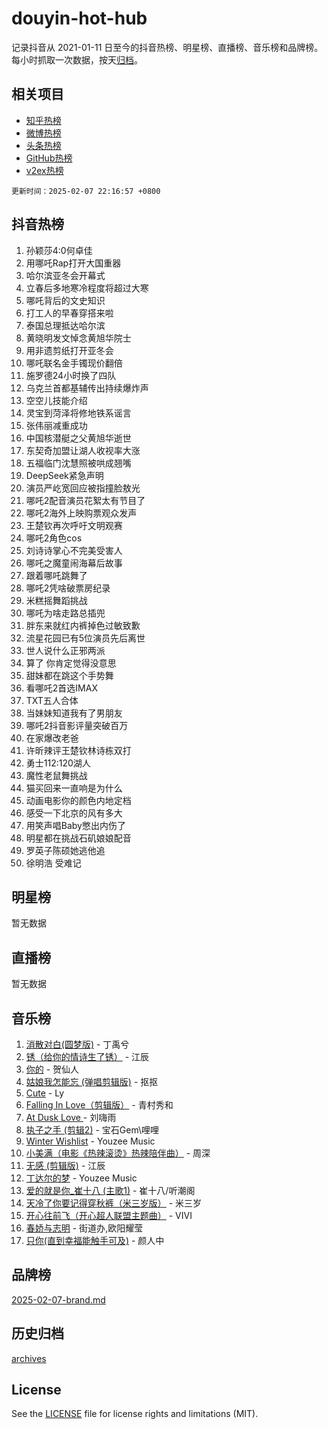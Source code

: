 # douyin-hot-hub

记录抖音从 2021-01-11 日至今的抖音热榜、明星榜、直播榜、音乐榜和品牌榜。每小时抓取一次数据，按天[归档](archives)。

## 相关项目

- [知乎热榜](https://github.com/lonnyzhang423/zhihu-hot-hub)
- [微博热榜](https://github.com/lonnyzhang423/weibo-hot-hub)
- [头条热榜](https://github.com/lonnyzhang423/toutiao-hot-hub)
- [GitHub热榜](https://github.com/lonnyzhang423/github-hot-hub)
- [v2ex热榜](https://github.com/lonnyzhang423/v2ex-hot-hub)


`更新时间：2025-02-07 22:16:57 +0800`

## 抖音热榜

1. 孙颖莎4:0何卓佳
1. 用哪吒Rap打开大国重器
1. 哈尔滨亚冬会开幕式
1. 立春后多地寒冷程度将超过大寒
1. 哪吒背后的文史知识
1. 打工人的早春穿搭来啦
1. 泰国总理抵达哈尔滨
1. 黄晓明发文悼念黄旭华院士
1. 用非遗剪纸打开亚冬会
1. 哪吒联名金手镯现价翻倍
1. 施罗德24小时换了四队
1. 乌克兰首都基辅传出持续爆炸声
1. 空空儿技能介绍
1. 灵宝到菏泽将修地铁系谣言
1. 张伟丽减重成功
1. 中国核潜艇之父黄旭华逝世
1. 东契奇加盟让湖人收视率大涨
1. 五福临门沈慧照被哄成翘嘴
1. DeepSeek紧急声明
1. 演员严屹宽回应被指撞脸敖光
1. 哪吒2配音演员花絮太有节目了
1. 哪吒2海外上映购票观众发声
1. 王楚钦再次呼吁文明观赛
1. 哪吒2角色cos
1. 刘诗诗掌心不完美受害人
1. 哪吒之魔童闹海幕后故事
1. 跟着哪吒跳舞了
1. 哪吒2凭啥破票房纪录
1. 米糕摇舞蹈挑战
1. 哪吒为啥走路总插兜
1. 胖东来就红内裤掉色过敏致歉
1. 流星花园已有5位演员先后离世
1. 世人说什么正邪两派
1. 算了 你肯定觉得没意思
1. 甜妹都在跳这个手势舞
1. 看哪吒2首选IMAX
1. TXT五人合体
1. 当妹妹知道我有了男朋友
1. 哪吒2抖音影评量突破百万
1. 在家爆改老爸
1. 许昕辣评王楚钦林诗栋双打
1. 勇士112:120湖人
1. 魔性老鼠舞挑战
1. 猫买回来一直响是为什么
1. 动画电影你的颜色内地定档
1. 感受一下北京的风有多大
1. 用笑声唱Baby憋出内伤了
1. 明星都在挑战石矶娘娘配音
1. 罗英子陈硕她逃他追
1. 徐明浩 受难记

## 明星榜

暂无数据

## 直播榜

暂无数据

## 音乐榜

1. [消散对白(圆梦版)](https://sf5-hl-cdn-tos.douyinstatic.com/obj/tos-cn-ve-2774/og4jB5I5IizzoZVAAAzWgBMAsMDWoArfwBOiFs) - 丁禹兮
1. [锈（给你的情诗生了锈）](https://sf5-hl-cdn-tos.douyinstatic.com/obj/tos-cn-ve-2774/o8a1PBtVqIYbPEGK6e5A4egedVMdm3fCIz6bbE) - 江辰
1. [你的](https://sf5-hl-cdn-tos.douyinstatic.com/obj/tos-cn-ve-2774/oYuIeKf42jB7sEV6B2upMdpYAgfrQWj0FeRegh) - 贺仙人
1. [姑娘我怎能忘 (弹唱剪辑版)](https://sf5-hl-cdn-tos.douyinstatic.com/obj/tos-cn-ve-2774/okamwrBGEMz6illuEofAsMV4yzF5tVWbBiA5AI) - 抠抠
1. [Cute](https://sf5-hl-cdn-tos.douyinstatic.com/obj/tos-cn-ve-2774/o4IbIzHWKAAB4wsS5qMBRiiAlEBGTpQRNfFvuo) - Ly
1. [Falling In Love（剪辑版）](https://sf5-hl-cdn-tos.douyinstatic.com/obj/tos-cn-ve-2774/o8ajpA8zzgBPahbBIO8AcKGBLJezFCRd1wfP9f) - 青村秀和
1. [ At Dusk  Love ](https://sf5-hl-cdn-tos.douyinstatic.com/obj/tos-cn-ve-2774/o8CrpCf5CaYgI4ZrtQgMQAFEfuGqNnRSDQAPBc) - 刘嗨雨
1. [执子之手 (剪辑2)](https://sf5-hl-cdn-tos.douyinstatic.com/obj/tos-cn-ve-2774/oUoZLQjCc31XzqsBnBQUNgeKtYPBcgbFDwtfcu) - 宝石Gem\哩哩
1. [Winter Wishlist](https://sf5-hl-cdn-tos.douyinstatic.com/obj/tos-cn-ve-2774/oIIgUOeamCFCVAzxN6MFRLIBlLGpUqQxeeHrLE) - Youzee Music
1. [小美满（电影《热辣滚烫》热辣陪伴曲）](https://sf6-cdn-tos.douyinstatic.com/obj/tos-cn-ve-2774/o0GAn2lSgfZIDUgtevCGDQYnFg4CwnrBaxbTZL) - 周深
1. [无感 (剪辑版)](https://sf5-hl-cdn-tos.douyinstatic.com/obj/tos-cn-ve-2774/o0eIsUzJBDlQaQFC5OFlgbMEZC1TFYBftOBn6p) - 江辰
1. [丁达尔的梦](https://sf6-cdn-tos.douyinstatic.com/obj/tos-cn-ve-2774/oMU3WirUZBVQkAC9ccG5P2IQirziZM2RTInUY) - Youzee Music
1. [爱的就是你_崔十八 (主歌1)](https://sf5-hl-cdn-tos.douyinstatic.com/obj/tos-cn-ve-2774/oI5BO5DhFZ6UTcNCnZaOCBLtZ7WIMQGfgnXf5E) - 崔十八/听潮阁
1. [天冷了你要记得穿秋裤（米三岁版）](https://sf5-hl-cdn-tos.douyinstatic.com/obj/tos-cn-ve-2774/oQlIwVIDWiZ6BQilAorS7MA0AgCkQDvcZAdm1) - 米三岁
1. [开心往前飞（开心超人联盟主题曲）](https://sf5-hl-cdn-tos.douyinstatic.com/obj/tos-cn-ve-2774/9d8fb7c82cf1421fb93a9fe925275e0a) - VIVI
1. [春娇与志明](https://sf5-hl-cdn-tos.douyinstatic.com/obj/tos-cn-ve-2774/e530d8fceb7044b39707d7f9ff54add1) - 街道办,欧阳耀莹
1. [只你(直到幸福能触手可及)](https://sf5-hl-cdn-tos.douyinstatic.com/obj/tos-cn-ve-2774/o0lBkRDzFTeaVSUz3ZZSCBVtZ5DIMQGfgmEAuE) - 颜人中

## 品牌榜

[2025-02-07-brand.md](archives/2025-02-07-brand.md)

## 历史归档

[archives](archives)

## License

See the [LICENSE](LICENSE) file for license rights and limitations (MIT).
